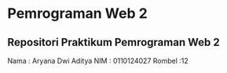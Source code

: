 # Pemrograman Web 2

## Repositori Praktikum Pemrograman Web 2

Nama : Aryana Dwi Aditya
NIM : 0110124027
Rombel :12


